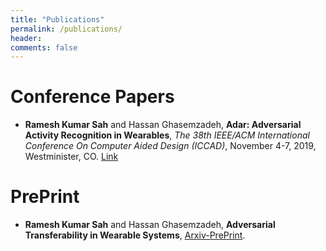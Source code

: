 ```yaml
---
title: "Publications"
permalink: /publications/
header:
comments: false
---
```


# Conference Papers
-  **Ramesh Kumar Sah** and Hassan Ghasemzadeh, **Adar: Adversarial Activity Recognition in Wearables**, *The 38th IEEE/ACM International Conference On Computer Aided Design (ICCAD)*, November 4-7, 2019, Westminister, CO. [Link](https://www.semanticscholar.org/paper/Adar%3A-Adversarial-Activity-Recognition-in-Wearables-Sah-Ghasemzadeh/2e5222171b5eb8c9dd855d7bf96bf54e661ea9a1)


# PrePrint 
- **Ramesh Kumar Sah** and Hassan Ghasemzadeh, **Adversarial Transferability in Wearable Systems**, [Arxiv-PrePrint](). 
